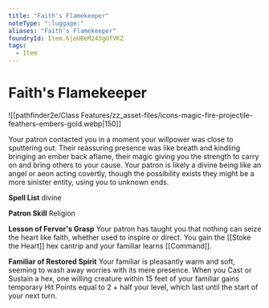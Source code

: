 ```yaml
---
title: "Faith's Flamekeeper"
noteType: ":luggage:"
aliases: "Faith's Flamekeeper"
foundryId: Item.6jeUBeM24SgUfVKZ
tags:
  - Item
---
```


# Faith's Flamekeeper
![[pathfinder2e/Class Features/zz_asset-files/icons-magic-fire-projectile-feathers-embers-gold.webp|150]]

Your patron contacted you in a moment your willpower was close to sputtering out. Their reassuring presence was like breath and kindling bringing an ember back aflame, their magic giving you the strength to carry on and bring others to your cause. Your patron is likely a divine being like an angel or aeon acting covertly, though the possibility exists they might be a more sinister entity, using you to unknown ends.

**Spell List** divine

**Patron Skill** Religion

**Lesson of Fervor's Grasp** Your patron has taught you that nothing can seize the heart like faith, whether used to inspire or direct. You gain the [[Stoke the Heart]] hex cantrip and your familiar learns [[Command]].

**Familiar of Restored Spirit** Your familiar is pleasantly warm and soft, seeming to wash away worries with its mere presence. When you Cast or Sustain a hex, one willing creature within 15 feet of your familiar gains temporary Hit Points equal to 2 + half your level, which last until the start of your next turn.

